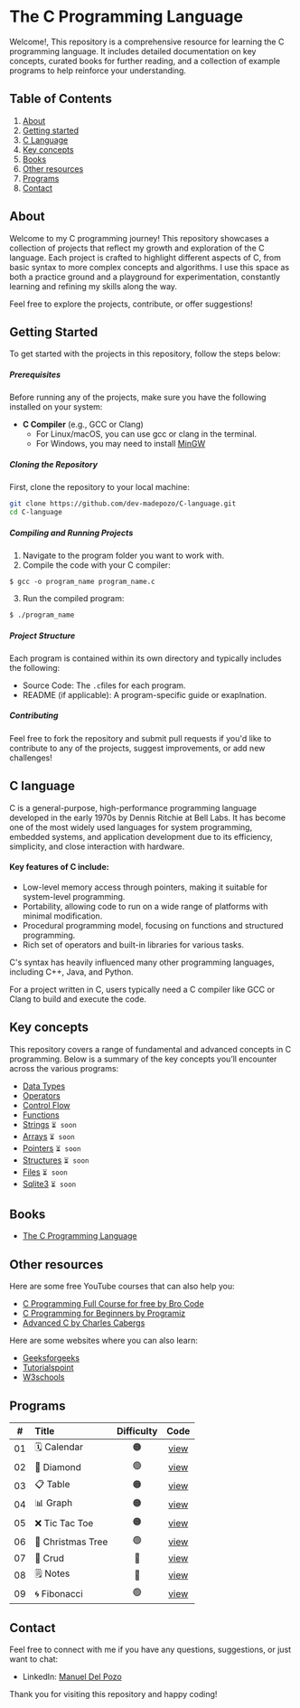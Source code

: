# The C Programming Language

Welcome!, This repository is a comprehensive resource for learning the C programming language. It includes detailed documentation on key concepts, curated books for further reading, and a collection of example programs to help reinforce your understanding.

## Table of Contents

1. [About](#about)
2. [Getting started](#getting-started)
3. [C Language](#c-language)
4. [Key concepts](#key-concepts)
5. [Books](#Books)
6. [Other resources](#Other-resources)
7. [Programs](#programs)
8. [Contact](#contact)

## About

Welcome to my C programming journey! This repository showcases a collection of projects that reflect my growth and exploration of the C language. Each project is crafted to highlight different aspects of C, from basic syntax to more complex concepts and algorithms. I use this space as both a practice ground and a playground for experimentation, constantly learning and refining my skills along the way.

Feel free to explore the projects, contribute, or offer suggestions!

## Getting Started

To get started with the projects in this repository, follow the steps below:

##### Prerequisites
Before running any of the projects, make sure you have the following installed on your system:

- **C Compiler** (e.g., GCC or Clang)
  - For Linux/macOS, you can use gcc or clang in the terminal.
  - For Windows, you may need to install [MinGW](https://www.mingw-w64.org/)

##### Cloning the Repository
First, clone the repository to your local machine:

``` bash
git clone https://github.com/dev-madepozo/C-language.git
cd C-language
```

##### Compiling and Running Projects
1. Navigate to the program folder you want to work with.
2. Compile the code with your C compiler:

``` base
$ gcc -o program_name program_name.c
```
3. Run the compiled program:

``` bash
$ ./program_name
```

##### Project Structure
Each program is contained within its own directory and typically includes the following:

- Source Code: The `.c`files for each program.
- README (if applicable): A program-specific guide or exaplnation.

##### Contributing
Feel free to fork the repository and submit pull requests if you'd like to contribute to any of the projects, suggest improvements, or add new challenges!

## C language

C is a general-purpose, high-performance programming language developed in the early 1970s by Dennis Ritchie at Bell Labs. It has become one of the most widely used languages for system programming, embedded systems, and application development due to its efficiency, simplicity, and close interaction with hardware.

#### Key features of C include:

- Low-level memory access through pointers, making it suitable for system-level programming.
- Portability, allowing code to run on a wide range of platforms with minimal modification.
- Procedural programming model, focusing on functions and structured programming.
- Rich set of operators and built-in libraries for various tasks.

C's syntax has heavily influenced many other programming languages, including C++, Java, and Python.

For a project written in C, users typically need a C compiler like GCC or Clang to build and execute the code.

## Key concepts

This repository covers a range of fundamental and advanced concepts in C programming. Below is a summary of the key concepts you’ll encounter across the various programs:

- [Data Types](/concepts/1-data-types.md)
- [Operators](/concepts/2-operators.md)
- [Control Flow](/concepts/3-control-flow.md)
- [Functions](/concepts/4-functions.md)
- [Strings](/concepts/5-strings.md) `⏳ soon`
- [Arrays](/concepts/6-arrays.md) `⏳ soon`
- [Pointers](/concepts/7-pointers.md) `⏳ soon`
- [Structures](/concepts/8-structures.md) `⏳ soon`
- [Files](/concepts/9-files.md) `⏳ soon`
- [Sqlite3](/concepts/10-sqlite3.md) `⏳ soon`

## Books

- [The C Programming Language](./books/The.C.Programming.Language..pdf)

## Other resources

Here are some free YouTube courses that can also help you:

- [C Programming Full Course for free by Bro Code](https://www.youtube.com/watch?v=87SH2Cn0s9A)
- [C Programming for Beginners by Programiz](https://www.youtube.com/playlist?list=PL98qAXLA6aftD9ZlnjpLhdQAOFI8xIB6e)
- [Advanced C by Charles Cabergs](https://www.youtube.com/playlist?list=PL71Y0EmrppR0KyZvQWj63040UEzKQU7n8)

Here are some websites where you can also learn:

- [Geeksforgeeks](https://www.geeksforgeeks.org/c-programming-language/)
- [Tutorialspoint](https://www.tutorialspoint.com/cprogramming/index.htm)
- [W3schools](https://www.w3schools.com/c/index.php)

## Programs

|  #  | Title                                             | Difficulty | Code                              |
| :-: | :------------------------------------------------ | :--------: | :-------------------------------: |
| 01  | 🗓️ Calendar                                       | 🟠         |[view](/programs/01_Calendar)      |
| 02  | 🔷 Diamond                                        | 🟢         |[view](/programs/02_Diamond)       |
| 03  | 📋 Table                                          | 🟠         |[view](/programs/03_Table)         |
| 04  | 📊 Graph                                          | 🟠         |[view](/programs/04_Graph)         |
| 05  | ❌ Tic Tac Toe                                    | 🟠         |[view](/programs/05_TicTacToe)     |
| 06  | 🎄 Christmas Tree                                 | 🟢         |[view](/programs/06_ChristmasTree) |
| 07  | 📒 Crud                                           | 🔴         |[view](/programs/07_Crud)          |
| 08  | 🗒️ Notes                                          | 🔴         |[view](/programs/08_Notes)         |
| 09  | 🌀 Fibonacci                                      | 🟢         |[view](/programs/09_Fibonacci)     |

## Contact

Feel free to connect with me if you have any questions, suggestions, or just want to chat:

- LinkedIn: [Manuel Del Pozo](https://www.linkedin.com/in/madepozo/)

Thank you for visiting this repository and happy coding!
